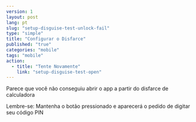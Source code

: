 ```yaml
---
version: 1
layout: post
lang: pt
slug: "setup-disguise-test-unlock-fail"
type: "simple"
title: "Configurar o Disfarce"
published: "true"
categories: "mobile"
tags: "mobile"
action: 
  - title: "Tente Novamente"
    link: "setup-disguise-test-open"
---
```


Parece que você não conseguiu abrir o app a partir do disfarce de calculadora

Lembre-se: Mantenha o botão pressionado e aparecerá o pedido de digitar seu código PIN
